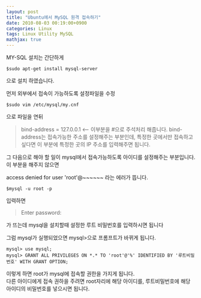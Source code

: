 ```yaml
---
layout: post
title: "Ubuntu에서 MySQL 원격 접속하기"
date: 2010-08-03 00:19:00+0900
categories: Linux
tags: Linux Utility MySQL
mathjax: true
---
```


MY-SQL 설치는 간단하게  
```
$sudo apt-get install mysql-server
```
으로 설치 하였습니다.

먼저 외부에서 접속이 가능하도록 설정파일을 수정

```
$sudo vim /etc/mysql/my.cnf   
```
으로 파일을 연뒤

> bind-address = 127.0.0.1 <-- 이부분을 #으로 주석처리 해줍니다. bind-address는 접속가능한 주소를 설정해주는 부분인데, 특정한 곳에서만 접속하고 싶다면 이 부분에 특정한 곳의 IP 주소를 입력해주면 됩니다.

그 다음으로 해야 할 일이 mysql에서 접속가능하도록 아이디를 설정해주는 부분입니다.
이 부분을 해주지 않으면

access denied for user 'root'@~~~~~~ 라는 에러가 뜹니다.

```
$mysql -u root -p
```
입력하면  
> Enter password:

가 뜨는데 mysql을 설치할때 설정한 루트 비밀번호를 입력하시면 됩니다

그럼 mysql가 실행되었으면 mysql>으로  프롬프트가 바뀌게 됩니다.  

```
mysql> use mysql;
mysql> GRANT ALL PRIVILEGES ON *.* TO 'root'@'%' IDENTIFIED BY '루트비밀번호' WITH GRANT OPTION;
```

이렇게 하면 root가 mysql에 접속할 권한을 가지게 됩니다.  
다른 아이디에게 접속 권하을 주려면 root자리에 해당 아이디를, 루트비밀번호에 해당 아이디의 비밀번호를 넣으시면 됩니다.  
